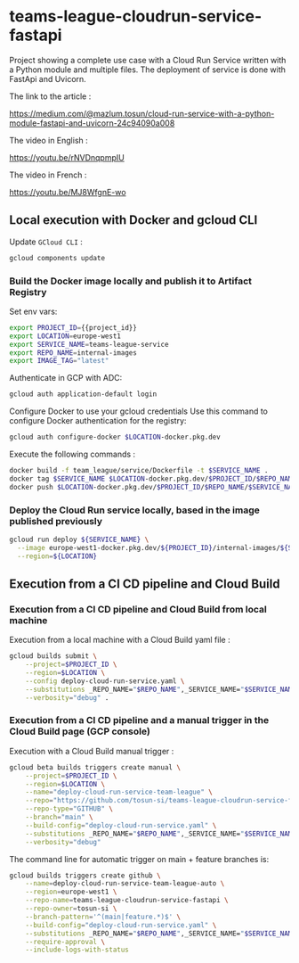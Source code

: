 # teams-league-cloudrun-service-fastapi

Project showing a complete use case with a Cloud Run Service written with a Python module and multiple files. The deployment of service is done with FastApi and Uvicorn.

The link to the article :

https://medium.com/@mazlum.tosun/cloud-run-service-with-a-python-module-fastapi-and-uvicorn-24c94090a008

The video in English :

https://youtu.be/rNVDnqpmpIU

The video in French :

https://youtu.be/MJ8WfgnE-wo

## Local execution with Docker and gcloud CLI

Update `GCloud CLI` :

```bash
gcloud components update
```

### Build the Docker image locally and publish it to Artifact Registry

Set env vars:

```bash
export PROJECT_ID={{project_id}}
export LOCATION=europe-west1
export SERVICE_NAME=teams-league-service
export REPO_NAME=internal-images
export IMAGE_TAG="latest"
```

Authenticate in GCP with ADC:

```bash
gcloud auth application-default login
```

Configure Docker to use your gcloud credentials
Use this command to configure Docker authentication for the registry:

```bash
gcloud auth configure-docker $LOCATION-docker.pkg.dev
```

Execute the following commands :

```bash
docker build -f team_league/service/Dockerfile -t $SERVICE_NAME .
docker tag $SERVICE_NAME $LOCATION-docker.pkg.dev/$PROJECT_ID/$REPO_NAME/$SERVICE_NAME:$IMAGE_TAG
docker push $LOCATION-docker.pkg.dev/$PROJECT_ID/$REPO_NAME/$SERVICE_NAME:$IMAGE_TAG
```

### Deploy the Cloud Run service locally, based in the image published previously

```bash
gcloud run deploy ${SERVICE_NAME} \
  --image europe-west1-docker.pkg.dev/${PROJECT_ID}/internal-images/${SERVICE_NAME}:latest \
  --region=${LOCATION}
```

## Execution from a CI CD pipeline and Cloud Build

### Execution from a CI CD pipeline and Cloud Build from local machine

Execution from a local machine with a Cloud Build yaml file :

```bash
gcloud builds submit \
    --project=$PROJECT_ID \
    --region=$LOCATION \
    --config deploy-cloud-run-service.yaml \
    --substitutions _REPO_NAME="$REPO_NAME",_SERVICE_NAME="$SERVICE_NAME",_IMAGE_TAG="$IMAGE_TAG",_OUTPUT_DATASET="$OUTPUT_DATASET",_OUTPUT_TABLE="$OUTPUT_TABLE",_INPUT_BUCKET="$INPUT_BUCKET",_INPUT_OBJECT="$INPUT_OBJECT" \
    --verbosity="debug" .
```

### Execution from a CI CD pipeline and a manual trigger in the Cloud Build page (GCP console)

Execution with a Cloud Build manual trigger :

```bash
gcloud beta builds triggers create manual \
    --project=$PROJECT_ID \
    --region=$LOCATION \
    --name="deploy-cloud-run-service-team-league" \
    --repo="https://github.com/tosun-si/teams-league-cloudrun-service-fastapi" \
    --repo-type="GITHUB" \
    --branch="main" \
    --build-config="deploy-cloud-run-service.yaml" \
    --substitutions _REPO_NAME="$REPO_NAME",_SERVICE_NAME="$SERVICE_NAME",_IMAGE_TAG="$IMAGE_TAG",_OUTPUT_DATASET="$OUTPUT_DATASET",_OUTPUT_TABLE="$OUTPUT_TABLE",_INPUT_BUCKET="$INPUT_BUCKET",_INPUT_OBJECT="$INPUT_OBJECT" \
    --verbosity="debug"
```

The command line for automatic trigger on main + feature branches is:

```bash
gcloud builds triggers create github \
    --name=deploy-cloud-run-service-team-league-auto \
    --region=europe-west1 \
    --repo-name=teams-league-cloudrun-service-fastapi \
    --repo-owner=tosun-si \
    --branch-pattern='^(main|feature.*)$' \
    --build-config="deploy-cloud-run-service.yaml" \
    --substitutions _REPO_NAME="$REPO_NAME",_SERVICE_NAME="$SERVICE_NAME",_IMAGE_TAG="$IMAGE_TAG",_OUTPUT_DATASET="$OUTPUT_DATASET",_OUTPUT_TABLE="$OUTPUT_TABLE",_INPUT_BUCKET="$INPUT_BUCKET",_INPUT_OBJECT="$INPUT_OBJECT" \
    --require-approval \
    --include-logs-with-status
```